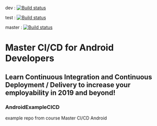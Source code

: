 dev : [![Build status](https://build.appcenter.ms/v0.1/apps/80e6349f-209e-4109-936a-445201f06c6a/branches/dev/badge)](https://appcenter.ms)

test : [![Build status](https://build.appcenter.ms/v0.1/apps/80e6349f-209e-4109-936a-445201f06c6a/branches/test/badge)](https://appcenter.ms)

master : [![Build status](https://build.appcenter.ms/v0.1/apps/80e6349f-209e-4109-936a-445201f06c6a/branches/master/badge)](https://appcenter.ms)

# Master CI/CD for Android Developers

## Learn Continuous Integration and Continuous Deployment / Delivery to increase your employability in 2019 and beyond!



### AndroidExampleCICD
example repo from course Master CI/CD Android
